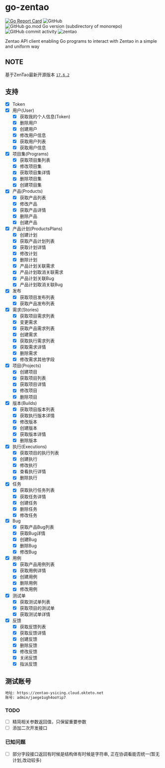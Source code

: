 # go-zentao

[![Go Report Card](https://goreportcard.com/badge/github.com/ysicing/go-zentao)](https://goreportcard.com/report/github.com/ysicing/go-zentao)
![GitHub](https://img.shields.io/github/license/ysicing/go-zentao?style=flat-square)
![GitHub go.mod Go version (subdirectory of monorepo)](https://img.shields.io/github/go-mod/go-version/ysicing/go-zentao?filename=go.mod&style=flat-square)
![GitHub commit activity](https://img.shields.io/github/commit-activity/w/ysicing/go-zentao?style=flat-square)
![zentao](https://goproxy.cn/stats/github.com/ysicing/go-zentao/badges/download-count.svg)

Zentao API client enabling Go programs to interact with Zentao in a simple and uniform way

## NOTE

基于ZenTao最新开源版本 [`17.6.2`](https://github.com/quicklyon/zentao-docker)

## 支持

- [x] Token
- [x] 用户(User)
  - [x] 获取我的个人信息(Token)
  - [x] 删除用户
  - [x] 创建用户
  - [x] 修改用户信息
  - [x] 获取用户列表
  - [x] 获取用户信息
- [x] 项目集(Programs)
  - [x] 获取项目集列表
  - [x] 修改项目集
  - [x] 获取项目集详情
  - [x] 删除项目集
  - [x] 创建项目集
- [x] 产品(Products)
  - [x] 获取产品列表
  - [x] 修改产品
  - [x] 获取产品详情
  - [x] 删除产品
  - [x] 创建产品
- [x] 产品计划(ProductsPlans)
  - [x] 创建计划
  - [x] 获取产品计划列表
  - [x] 获取计划详情
  - [x] 修改计划
  - [x] 删除计划
  - [x] 产品计划关联需求
  - [x] 产品计划取消关联需求
  - [x] 产品计划关联Bug
  - [x] 产品计划取消关联Bug
- [x] 发布
  - [x] 获取项目发布列表
  - [x] 获取产品发布列表
- [x] 需求(Stories)
  - [x] 获取项目需求列表
  - [x] 变更需求
  - [x] 获取产品需求列表
  - [x] 创建需求
  - [x] 获取执行需求列表
  - [x] 获取需求详情
  - [x] 删除需求
  - [x] 修改需求其他字段
- [x] 项目(Projects)
  - [x] 创建项目
  - [x] 获取项目列表
  - [x] 获取项目详情
  - [x] 修改项目
  - [x] 删除项目
- [x] 版本(Builds)
  - [x] 获取项目版本列表
  - [x] 获取执行版本详情
  - [x] 修改版本
  - [x] 创建版本
  - [x] 获取版本详情
  - [x] 删除版本
- [x] 执行(Executions)
  - [x] 获取项目的执行列表
  - [x] 创建执行
  - [x] 修改执行
  - [x] 查看执行详情
  - [x] 删除执行
- [x] 任务
  - [x] 获取执行任务列表
  - [x] 获取任务详情
  - [x] 创建任务
  - [x] 删除任务
  - [x] 修改任务
- [x] Bug
  - [x] 获取产品Bug列表
  - [x] 获取Bug详情
  - [x] 创建Bug
  - [x] 删除Bug
  - [x] 修改Bug
- [x] 用例
  - [x] 获取产品用例列表
  - [x] 获取用例详情
  - [x] 创建用例
  - [x] 删除用例
  - [x] 修改用例
- [x] 测试单
  - [x] 获取测试单列表
  - [x] 获取项目的测试单
  - [x] 获取测试单详情
- [x] 反馈
  - [x] 获取反馈列表
  - [x] 获取反馈详情
  - [x] 创建反馈
  - [x] 删除反馈
  - [x] 修改反馈
  - [x] 关闭反馈
  - [x] 指派反馈

## 测试账号

```bash
地址: https://zentao-ysicing.cloud.okteto.net
账号: admin/jaege1ugh4ooYip7
```

### TODO

- [ ] 精简相关参数返回值，只保留重要参数
- [ ] 添加二次开发接口

### 已知问题

- [ ] 部分字段接口返回有时候是结构体有时候是字符串, 正在协调看能否统一(暂无计划,改动较多)
